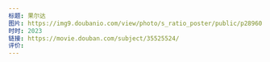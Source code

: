 ```yaml
---
标题: 果尔达
图片: https://img9.doubanio.com/view/photo/s_ratio_poster/public/p2896037406.webp
时时: 2023
链接: https://movie.douban.com/subject/35525524/
评价:
---
```


